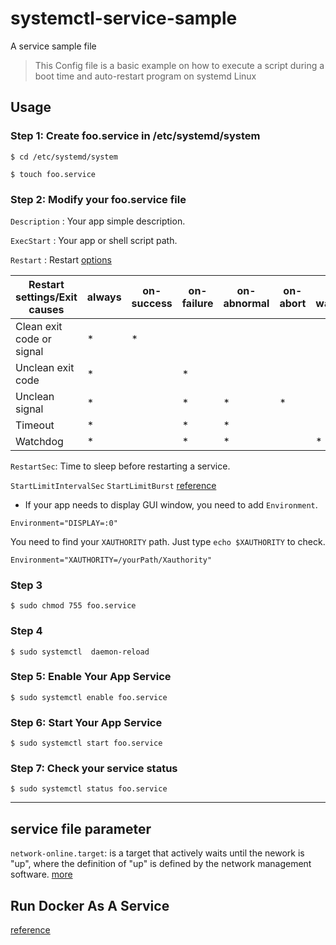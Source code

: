# systemctl-service-sample
A service sample file

> This Config file is a basic example on how to execute a script during a boot time and auto-restart program on systemd Linux 


## Usage

### Step 1: Create foo.service in /etc/systemd/system
```console
$ cd /etc/systemd/system
```
```console
$ touch foo.service
```

### Step 2: Modify your foo.service file
`Description` : Your app simple description.

`ExecStart` : Your app or shell script path.

`Restart` : Restart [options](https://www.freedesktop.org/software/systemd/man/systemd.service.html) 

| Restart settings/Exit causes | always |  on-success | on-failure | on-abnormal | on-abort | on-watchdog |
| -----------------------------| -------| ----------- | ---------- | ----------- | -------- | ----------- |
| Clean exit code or signal    | *      | *           |			   |	         |          |             |
| Unclean exit code            | *      |             | *          |             |          |             |
| Unclean signal               | *      |             | *          | *           | *        |             |
| Timeout                      | *      |             | *          | *           |          |             |
| Watchdog                     | *      |             | *          | *           |          | *           |    


`RestartSec`: Time to sleep before restarting a service.

`StartLimitIntervalSec` `StartLimitBurst` [reference](https://www.freedesktop.org/software/systemd/man/systemd.service.html) 

+ If your app needs to display GUI window, you need to add `Environment`.
```
Environment="DISPLAY=:0"
```

You need to find your `XAUTHORITY` path. 
Just type `echo $XAUTHORITY` to check.
```
Environment="XAUTHORITY=/yourPath/Xauthority"
```

### Step 3
```console
$ sudo chmod 755 foo.service
```

### Step 4
```console
$ sudo systemctl  daemon-reload
```

### Step 5: Enable Your App Service
```console
$ sudo systemctl enable foo.service
```

### Step 6: Start Your App Service
```console
$ sudo systemctl start foo.service
```

### Step 7: Check your service status
```console
$ sudo systemctl status foo.service
```

---

## service file parameter

`network-online.target`: is a target that actively waits until the nework is "up", where the definition of "up" is defined by the network management software.   [more](https://www.freedesktop.org/wiki/Software/systemd/NetworkTarget/)

## Run Docker As A Service

[reference](https://blog.container-solutions.com/running-docker-containers-with-systemd)
